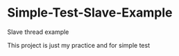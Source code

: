 # Simple-Test-Slave-Example

Slave thread example

This project is just my practice and for simple test
